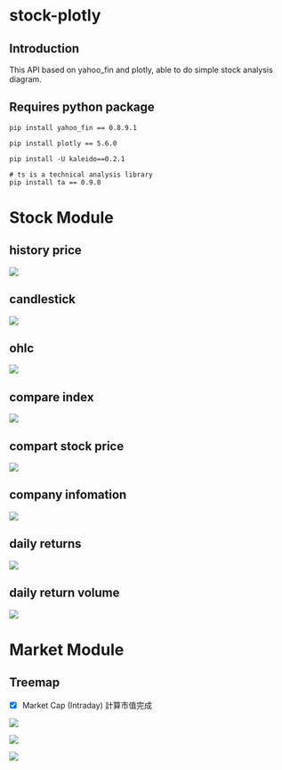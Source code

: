 # stock-plotly

## Introduction

This API based on yahoo_fin and plotly, able to do simple stock analysis diagram.

## Requires python package
```
pip install yahoo_fin == 0.8.9.1

pip install plotly == 5.6.0

pip install -U kaleido==0.2.1

# ts is a technical analysis library
pip install ta == 0.9.0
```

# Stock Module

## history price
![](https://github.com/Hotshot824/stock-plotly/blob/main/img/TSLA%20History%20Price.jpg?raw=true)

## candlestick
![](https://github.com/Hotshot824/stock-plotly/blob/main/img/TSLA%20Candlestick.jpg?raw=true)

## ohlc
![](https://github.com/Hotshot824/stock-plotly/blob/main/img/TSLA%20Ohlc.jpg?raw=true)

## compare index
![](https://github.com/Hotshot824/stock-plotly/blob/main/img/TSLA%20Compare%20index.jpg?raw=true)

## compart stock price

![](https://github.com/Hotshot824/stock-plotly/blob/main/img/TSLA%20Compare%20AAPL.jpg?raw=true)

## company infomation

![](https://github.com/Hotshot824/stock-plotly/blob/main/img/TSLA%20Company%20information.jpg?raw=true)

## daily returns

![](https://github.com/Hotshot824/stock-plotly/blob/main/img/TSLA%20Daily%20Returns.jpg?raw=true)

## daily return volume

![](https://github.com/Hotshot824/stock-plotly/blob/main/img/TSLA%20Daily%20Returns%20volume.jpg?raw=true)


# Market Module

## Treemap 

- [x] Market Cap (Intraday) 計算市值完成

![](https://github.com/Hotshot824/stock-plotly/blob/main/img/Day%20gainer.jpg?raw=true)

![](https://github.com/Hotshot824/stock-plotly/blob/main/img/Day%20losers.jpg?raw=true)

![](https://github.com/Hotshot824/stock-plotly/blob/main/img/Day%20most%20active.jpg?raw=true)